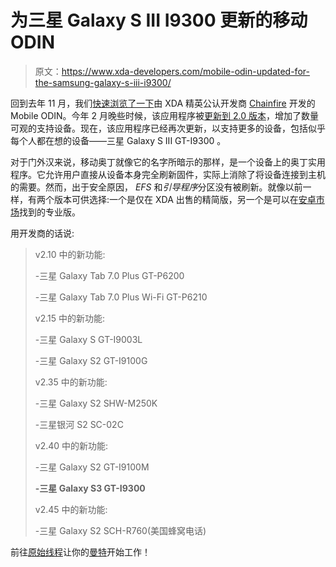 # 为三星 Galaxy S III I9300 更新的移动 ODIN

> 原文：<https://www.xda-developers.com/mobile-odin-updated-for-the-samsung-galaxy-s-iii-i9300/>

回到去年 11 月，我们[快速浏览了一下](http://www.xda-developers.com/android/mobile-odin-lets-you-flash-firmware-from-device/)由 XDA 精英公认开发商 [Chainfire](http://forum.xda-developers.com/member.php?u=631273) 开发的 Mobile ODIN。今年 2 月晚些时候，该应用程序被[更新到 2.0 版本](http://www.xda-developers.com/android/mobile-odin-updated-to-2-0-supports-many-more-devices/)，增加了数量可观的支持设备。现在，该应用程序已经再次更新，以支持更多的设备，包括似乎每个人都在想的设备——三星 Galaxy S III GT-I9300 。

对于门外汉来说，移动奥丁就像它的名字所暗示的那样，是一个设备上的奥丁实用程序。它允许用户直接从设备本身完全刷新固件，实际上消除了将设备连接到主机的需要。然而，出于安全原因， *EFS* 和*引导程序*分区没有被刷新。就像以前一样，有两个版本可供选择:一个是仅在 XDA 出售的精简版，另一个是可以在[安卓市场](https://market.android.com/details?id=eu.chainfire.mobileodin.pro)找到的专业版。

用开发商的话说:

> v2.10 中的新功能:
> 
> -三星 Galaxy Tab 7.0 Plus GT-P6200
> 
> -三星 Galaxy Tab 7.0 Plus Wi-Fi GT-P6210
> 
> v2.15 中的新功能:
> 
> -三星 Galaxy S GT-I9003L
> 
> -三星 Galaxy S2 GT-I9100G
> 
> v2.35 中的新功能:
> 
> -三星 Galaxy S2 SHW-M250K
> 
> -三星银河 S2 SC-02C
> 
> v2.40 中的新功能:
> 
> -三星 Galaxy S2 GT-I9100M
> 
> **-三星 Galaxy S3 GT-I9300**
> 
> v2.45 中的新功能:
> 
> -三星 Galaxy S2 SCH-R760(美国蜂窝电话)

前往[原始线程](http://forum.xda-developers.com/showthread.php?t=1347899)让你的[曼特](http://www.xda-developers.com/announcements/do-you-have-obsessive-rom-updating-disorder-ord/ "Do You Have Obsessive-ROM Updating Disorder (ORD)?")开始工作！